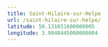```yaml
---
title: Saint-Hilaire-sur-Helpe
url: /saint-hilaire-sur-helpe/
latitude: 50.131651600000005
longitude: 3.9040445000000004
---
```

